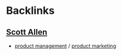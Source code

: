 
# Backlinks
## [Scott Allen](<Scott Allen.md>)
- [product management](<product management.md>) / [product marketing](<product marketing.md>)

